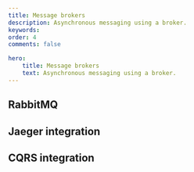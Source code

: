 ```yaml
---
title: Message brokers
description: Asynchronous messaging using a broker.
keywords:
order: 4
comments: false

hero:
    title: Message brokers
    text: Asynchronous messaging using a broker.
---
```


## RabbitMQ

## Jaeger integration

## CQRS integration

